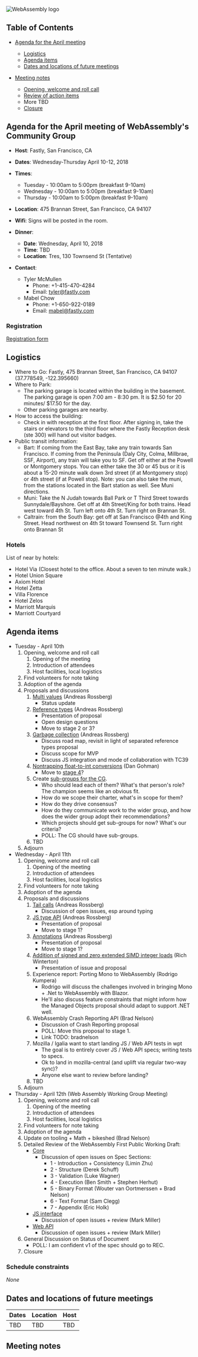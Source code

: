 ![WebAssembly logo](/images/WebAssembly.png)

## Table of Contents

* [Agenda for the April meeting](#agenda-for-the-april-meeting-of-webassemblys-community-group)

   * [Logistics](#logistics)
   * [Agenda items](#agenda-items)
   * [Dates and locations of future meetings](#dates-and-locations-of-future-meetings)

* [Meeting notes](#meeting-notes)

   * [Opening, welcome and roll call](#opening-welcome-and-roll-call)
   * [Review of action items](#review-of-action-items)
   * More TBD
   * [Closure](#closure)


## Agenda for the April meeting of WebAssembly's Community Group

- **Host**: Fastly, San Francisco, CA
- **Dates**: Wednesday-Thursday April 10-12, 2018
- **Times**:
    - Tuesday - 10:00am to 5:00pm (breakfast 9-10am)
    - Wednesday - 10:00am to 5:00pm (breakfast 9-10am)
    - Thursday - 10:00am to 5:00pm (breakfast 9-10am)
- **Location**: 475 Brannan Street, San Francisco, CA 94107
- **Wifi**: Signs will be posted in the room.
- **Dinner**:
    - **Date**: Wednesday, April 10, 2018
    - **Time**: TBD
    - **Location**: Tres, 130 Townsend St (Tentative)

- **Contact**:
    - Tyler McMullen
        - Phone: +1-415-470-4284
        - Email: tyler@fastly.com
    - Mabel Chow
        - Phone: +1-650-922-0189
        - Email: mabel@fastly.com

### Registration

[Registration form](https://goo.gl/forms/iHFg5iZlAyAOEi7v2)


## Logistics

* Where to Go: Fastly, 475 Brannan Street, San Francisco, CA 94107 (37.778549, -122.395660)
* Where to Park:
    * The parking garage is located within the building in the basement. The parking garage is open 7:00 am - 8:30 pm. It is $2.50 for 20 minutes/ $17.50 for the day.
    * Other parking garages are nearby.
* How to access the building:
    * Check in with reception at the first floor. After signing in, take the stairs or elevators to the third floor where the Fastly Reception desk (ste 300) will hand out visitor badges.
* Public transit information:
    * Bart: If coming from the East Bay, take any train towards San Francisco. If coming from the Peninsula (Daly City, Colma, Millbrae, SSF, Airport), any train will take you to SF. Get off either at the Powell or Montgomery stops. You can either take the 30 or 45 bus or it is about a 15-20 minute walk down 3rd street (if at Montgomery stop) or 4th street (if at Powell stop). Note: you can also take the muni, from the stations located in the Bart station as well. See Muni directions.
    * Muni: Take the N Judah towards Ball Park or T Third Street towards Sunnydale/Bayshore. Get off at 4th Street/King for both trains. Head west toward 4th St. Turn left onto 4th St. Turn right on Brannan St.
    * Caltrain: from the South Bay: get off at San Francisco @4th and King Street. Head northwest on 4th St toward Townsend St. Turn right onto Brannan St


### Hotels

List of near by hotels:

* Hotel Via (Closest hotel to the office. About a seven to ten minute walk.)
* Hotel Union Square
* Axiom Hotel
* Hotel Zetta
* Villa Florence
* Hotel Zelos
* Marriott Marquis
* Marriott Courtyard


## Agenda items

* Tuesday - April 10th
    1. Opening, welcome and roll call
        1. Opening of the meeting
        1. Introduction of attendees
        1. Host facilities, local logistics
    1. Find volunteers for note taking
    1. Adoption of the agenda
    1. Proposals and discussions
       1. [Multi values](https://github.com/WebAssembly/multi-value/blob/master/proposals/multi-value/Overview.md) (Andreas Rossberg)
          * Status update
       1. [Reference types](https://github.com/WebAssembly/reference-types/blob/master/proposals/reference-types/Overview.md) (Andreas Rossberg)
          * Presentation of proposal
          * Open design questions
          * Move to stage 2 or 3?
       1. [Garbage collection](https://github.com/WebAssembly/gc/blob/master/proposals/gc/Overview.md) (Andreas Rossberg)
          * Discuss road map, revisit in light of separated reference types proposal
          * Discuss scope for MVP
          * Discuss JS integration and mode of collaboration with TC39
       1. [Nontrapping float-to-int conversions](https://github.com/WebAssembly/nontrapping-float-to-int-conversions/) (Dan Gohman)
          * Move to [stage 4](https://github.com/WebAssembly/meetings/blob/master/process/phases.md#4-standardize-the-feature-working-group)?
       1. Create [sub-groups for the CG](https://github.com/WebAssembly/meetings/issues/191).
          * Who should lead each of them? What's that person's role? The champion seems like an obvious fit.
          * How do we scope their charter, what's in scope for them?
          * How do they drive consensus?
          * How do they communicate work to the wider group, and how does the wider group adopt their recommendations?
          * Which projects should get sub-groups for now? What's our criteria?
          * POLL: The CG should have sub-groups.
       1. TBD
    1. Adjourn
* Wednesday - April 11th
    1. Opening, welcome and roll call
        1. Opening of the meeting
        1. Introduction of attendees
        1. Host facilities, local logistics
    1. Find volunteers for note taking
    1. Adoption of the agenda
    1. Proposals and discussions
       1. [Tail calls](https://github.com/WebAssembly/tail-call/blob/master/proposals/tail-call/Overview.md) (Andreas Rossberg)
          * Discussion of open issues, esp around typing
       1. [JS type API](https://github.com/WebAssembly/reference-types/blob/master/proposals/js-types/Overview.md) (Andreas Rossberg)
          * Presentation of proposal
          * Move to stage 1?
       1. [Annotations](https://github.com/WebAssembly/annotations/blob/master/proposals/annotations/Overview.md) (Andreas Rossberg)
          * Presentation of proposal
          * Move to stage 1?
       1. [Addition of signed and zero extended SIMD integer loads](https://github.com/WebAssembly/simd/issues/28) (Rich Winterton)
          * Presentation of issue and proposal
       1. Experience report: Porting Mono to WebAssembly (Rodrigo Kumpera)
          * Rodrigo will discuss the challenges involved in bringing Mono + .Net to WebAssembly with Blazor.
          * He'll also discuss feature constraints that might inform how the Managed Objects proposal should adapt to support .NET well.
       1. WebAssembly Crash Reporting API (Brad Nelson)
          * Discussion of Crash Reporting proposal
          * POLL: Move this proposal to stage 1.
          * Link TODO: bradnelson
       1. Mozilla / Igalia want to start landing JS / Web API tests in wpt
          * The goal is to entirely cover JS / Web API specs; writing tests to specs.
          * Ok to land in mozilla-central (and uplift via regular two-way sync)?
          * Anyone else want to review before landing?
       1. TBD
    1. Adjourn
* Thursday - April 12th (Web Assembly Working Group Meeting)
    1. Opening, welcome and roll call
        1. Opening of the meeting
        1. Introduction of attendees
        1. Host facilities, local logistics
    1. Find volunteers for note taking
    1. Adoption of the agenda
    1. Update on tooling + Math + bikeshed (Brad Nelson)
    1. Detailed Review of the WebAssembly First Public Working Draft:
       * [Core](https://www.w3.org/TR/2018/WD-wasm-core-1-20180215/)
          * Discussion of open issues on Spec Sections:
             * 1 - Introduction + Consistency (Limin Zhu)
             * 2 - Structure (Derek Schuff)
             * 3 - Validation (Luke Wagner)
             * 4 - Execution (Ben Smith + Stephen Herhut)
             * 5 - Binary Format (Wouter van Oortmerssen + Brad Nelson)
             * 6 - Text Format (Sam Clegg)
             * 7 - Appendix (Eric Holk)
        * [JS interface](https://www.w3.org/TR/2018/WD-wasm-js-api-1-20180215/)
           * Discussion of open issues + review (Mark Miller)
        * [Web API](https://www.w3.org/TR/2018/WD-wasm-js-api-1-20180215/)
           * Discussion of open issues + review (Mark Miller)
    1. General Discussion on Status of Document
       * POLL: I am confident v1 of the spec should go to REC.
    1. Closure


### Schedule constraints

*None*


## Dates and locations of future meetings

| Dates                    | Location          | Host       |
|--------------------------|-------------------|------------|
| TBD                      | TBD               | TBD        |

## Meeting notes

